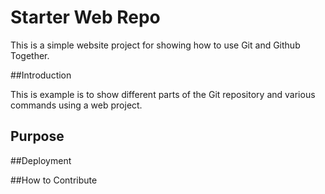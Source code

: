 # Starter Web Repo

This is a simple website project for showing how to use Git and Github Together.

##Introduction

This is example is to show different parts of the Git repository and various commands using a web project.
## Purpose

##Deployment

##How to Contribute

